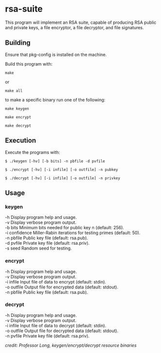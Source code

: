 # rsa-suite
This program will implement an RSA suite, capable of producing RSA public and private keys, a file encryptor, a file decryptor, and file signatures.

## Building

Ensure that pkg-config is installed on the machine.

Build this program with:
```
make
```
or
```
make all
```
to make a specific binary run one of the following:
```
make keygen
```
```
make encrypt
```
```
make decrypt
```

## Execution

Execute the programs with:

```
$ ./keygen [-hv] [-b bits] -n pbfile -d pvfile
```
```
$ ./encrypt [-hv] [-i infile] [-o outfile] -n pubkey
```
```
$ ./decrypt [-hv] [-i infile] [-o outfile] -n privkey
```

## Usage
### keygen
   -h              Display program help and usage.   
   -v              Display verbose program output.   
   -b bits         Minimum bits needed for public key n (default: 256).   
   -i confidence   Miller-Rabin iterations for testing primes (default: 50).   
   -n pbfile       Public key file (default: rsa.pub).   
   -d pvfile       Private key file (default: rsa.priv).   
   -s seed         Random seed for testing.   

### encrypt
   -h              Display program help and usage.   
   -v              Display verbose program output.   
   -i infile       Input file of data to encrypt (default: stdin).   
   -o outfile      Output file for encrypted data (default: stdout).   
   -n pbfile       Public key file (default: rsa.pub).   

### decrypt
   -h              Display program help and usage.   
   -v              Display verbose program output.   
   -i infile       Input file of data to decrypt (default: stdin).   
   -o outfile      Output file for decrypted data (default: stdout).   
   -n pvfile       Private key file (default: rsa.priv).  

*credit: Professor Long, keygen/encrypt/decrypt resource binaries*
